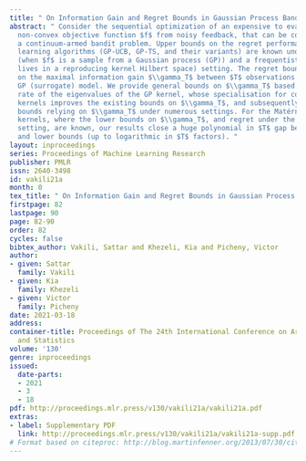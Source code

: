 ```yaml
---
title: " On Information Gain and Regret Bounds in Gaussian Process Bandits "
abstract: " Consider the sequential optimization of an expensive to evaluate and possibly
  non-convex objective function $f$ from noisy feedback, that can be considered as
  a continuum-armed bandit problem. Upper bounds on the regret performance of several
  learning algorithms (GP-UCB, GP-TS, and their variants) are known under both a Bayesian
  (when $f$ is a sample from a Gaussian process (GP)) and a frequentist (when $f$
  lives in a reproducing kernel Hilbert space) setting. The regret bounds often rely
  on the maximal information gain $\\gamma_T$ between $T$ observations and the underlying
  GP (surrogate) model. We provide general bounds on $\\gamma_T$ based on the decay
  rate of the eigenvalues of the GP kernel, whose specialisation for commonly used
  kernels improves the existing bounds on $\\gamma_T$, and subsequently the regret
  bounds relying on $\\gamma_T$ under numerous settings. For the Matérn family of
  kernels, where the lower bounds on $\\gamma_T$, and regret under the frequentist
  setting, are known, our results close a huge polynomial in $T$ gap between the upper
  and lower bounds (up to logarithmic in $T$ factors). "
layout: inproceedings
series: Proceedings of Machine Learning Research
publisher: PMLR
issn: 2640-3498
id: vakili21a
month: 0
tex_title: " On Information Gain and Regret Bounds in Gaussian Process Bandits "
firstpage: 82
lastpage: 90
page: 82-90
order: 82
cycles: false
bibtex_author: Vakili, Sattar and Khezeli, Kia and Picheny, Victor
author:
- given: Sattar
  family: Vakili
- given: Kia
  family: Khezeli
- given: Victor
  family: Picheny
date: 2021-03-18
address:
container-title: Proceedings of The 24th International Conference on Artificial Intelligence
  and Statistics
volume: '130'
genre: inproceedings
issued:
  date-parts:
  - 2021
  - 3
  - 18
pdf: http://proceedings.mlr.press/v130/vakili21a/vakili21a.pdf
extras:
- label: Supplementary PDF
  link: http://proceedings.mlr.press/v130/vakili21a/vakili21a-supp.pdf
# Format based on citeproc: http://blog.martinfenner.org/2013/07/30/citeproc-yaml-for-bibliographies/
---
```

